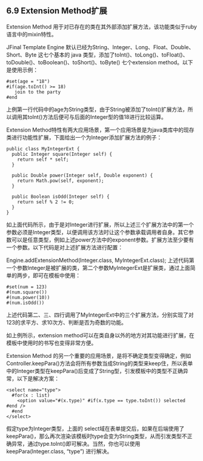 ## 6.9 Extension Method扩展

Extension Method 用于对已存在的类在其外部添加扩展方法，该功能类似于ruby语言中的mixin特性。

JFinal Template Engine 默认已经为String、Integer、Long、Float、Double、Short、Byte 这七个基本的 java 类型，添加了toInt()、toLong()、toFloat()、toDouble()、toBoolean()、toShort()、toByte() 七个extension method。以下是使用示例：

```
#set(age = "18")
#if(age.toInt() >= 18)
   join to the party
#end
```

上例第一行代码中的age为String类型，由于String被添加了toInt()扩展方法，所以调用其toInt()方法后便可与后面的Integer型的值18进行比较运算。

Extension Method特性有两大应用场景，第一个应用场景是为java类库中的现存类进行功能性扩展，下面给出一个为Integer添加扩展方法的例子：

```
public class MyIntegerExt {
  public Integer square(Integer self) {
    return self * self;
  }

  public Double power(Integer self, Double exponent) {
    return Math.pow(self, exponent);
  }

  public Boolean isOdd(Integer self) {
    return self % 2 != 0;
  }
}
```

如上面代码所示，由于是对Integer进行扩展，所以上述三个扩展方法中的第一个参数必须是Integer类型，以便调用该方法时让这个参数承载调用者自身。其它参数可以是任意类型，例如上述power方法中的exponent参数。扩展方法至少要有一个参数。以下代码是对上述扩展方法进行配置：

Engine.addExtensionMethod(Integer.class, MyIntegerExt.class);
上述代码第一个参数Integer是被扩展的类，第二个参数MyIntegerExt是扩展类，通过上面简单的两步，即可在模板中使用：

```
#set(num = 123)
#(num.square())
#(num.power(10))
#(num.isOdd())
```

上述代码第二、三、四行调用了MyIntegerExt中的三个扩展方法，分别实现了对123的求平方、求10次方、判断是否为奇数的功能。

如上例所示，extension method可以在类自身以外的地方对其功能进行扩展，在模板中使用时的书写也变得非常方便。

Extension Method 的另一个重要的应用场景，是将不确定类型变得确定，例如Controller.keepPara()方法会将所有参数当成String的类型来keep住，所以表单中的Integer类型在keepPara()后变成了String型，引发模板中的类型不正确异常，以下是解决方案：

```
<select name="type">
  #for(x : list)
    <option value="#(x.type)" #if(x.type == type.toInt()) selected #end />
  #end
</select>
```

假定type为Integer类型，上面的 select域在表单提交后，如果在后端使用了keepPara()，那么再次渲染该模板时type会变为String类型，从而引发类型不正确异常，通过type.toInt()即可解决。当然，你也可以使用keepPara(Integer.class, “type”) 进行解决。
